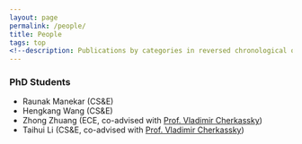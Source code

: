 ```yaml
---
layout: page
permalink: /people/
title: People
tags: top
<!--description: Publications by categories in reversed chronological order. -->
---
```


### PhD Students

- Raunak Manekar (CS&E)
- Hengkang Wang (CS&E)
- Zhong Zhuang (ECE, co-advised with [Prof. Vladimir Cherkassky](http://people.ece.umn.edu/~cherkass/))
- Taihui Li (CS&E, co-advised with [Prof. Vladimir Cherkassky](http://people.ece.umn.edu/~cherkass/))
